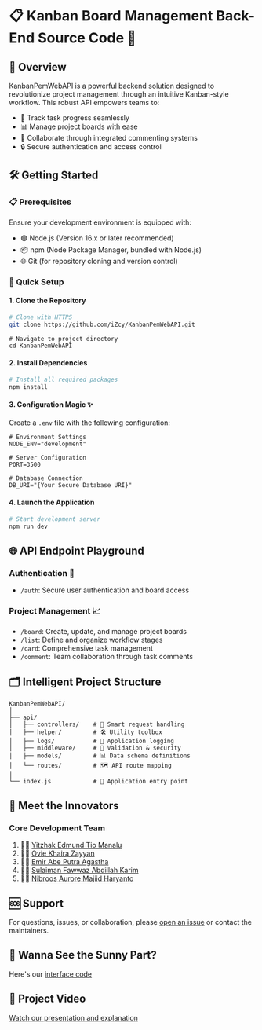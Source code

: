# 📋 Kanban Board Management Back-End Source Code 🚀

## 🌟 Overview
KanbanPemWebAPI is a powerful backend solution designed to revolutionize project management through an intuitive Kanban-style workflow. This robust API empowers teams to:
- 🔄 Track task progress seamlessly
- 📊 Manage project boards with ease
- 💬 Collaborate through integrated commenting systems
- 🔒 Secure authentication and access control

## 🛠 Getting Started

### 📋 Prerequisites
Ensure your development environment is equipped with:
- 🟢 Node.js (Version 16.x or later recommended)
- 📦 npm (Node Package Manager, bundled with Node.js)
- 🌐 Git (for repository cloning and version control)

### 🚀 Quick Setup

#### 1. Clone the Repository
```bash
# Clone with HTTPS
git clone https://github.com/iZcy/KanbanPemWebAPI.git
```
```
# Navigate to project directory
cd KanbanPemWebAPI
```

#### 2. Install Dependencies
```bash
# Install all required packages
npm install
```

#### 3. Configuration Magic ✨
Create a `.env` file with the following configuration:
```env
# Environment Settings
NODE_ENV="development"

# Server Configuration
PORT=3500

# Database Connection
DB_URI="{Your Secure Database URI}"
```

#### 4. Launch the Application
```bash
# Start development server
npm run dev
```

## 🌐 API Endpoint Playground

### Authentication 🔐
- `/auth`: Secure user authentication and board access

### Project Management 📈
- `/board`: Create, update, and manage project boards
- `/list`: Define and organize workflow stages
- `/card`: Comprehensive task management
- `/comment`: Team collaboration through task comments

## 🗂 Intelligent Project Structure
```
KanbanPemWebAPI/
│
├── api/                
│   ├── controllers/    # 🧠 Smart request handling
│   ├── helper/         # 🛠 Utility toolbox
│   ├── logs/           # 📝 Application logging
│   ├── middleware/     # 🚧 Validation & security
│   ├── models/         # 📊 Data schema definitions
│   └── routes/         # 🗺 API route mapping
│
└── index.js            # 🚪 Application entry point
```

## 🤝 Meet the Innovators

### Core Development Team
1. 👨‍💻 [Yitzhak Edmund Tio Manalu](https://github.com/iZcy)
2. 👩‍💻 [Ovie Khaira Zayyan](https://github.com/Khairazzz)
3. 👨‍💻 [⁠Emir Abe Putra Agastha](https://github.com/abeputra)
4. 👨‍💻 [Sulaiman Fawwaz Abdillah Karim](https://github.com/sulaimanfawwazak)
5. 👩‍💻 [Nibroos Aurore Majiid Haryanto](https://github.com/potreic)

## 🆘 Support
For questions, issues, or collaboration, please [open an issue](https://github.com/iZcy/KanbanPemWebAPI/issues) or contact the maintainers.

## 🌟 Wanna See the Sunny Part?
Here's our [interface code](https://github.com/iZcy/KanbanPemWebInterface)

## 🎥 Project Video
[Watch our presentation and explanation](https://drive.google.com/drive/folders/1OH5PfHBzO9_7NqgYZbYJSbeO8D3T9Fs4?usp=sharing)
